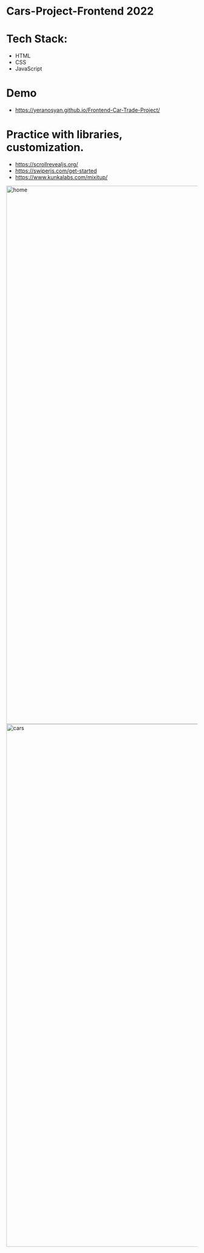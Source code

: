 # Cars-Project-Frontend 2022
# Tech Stack:
- HTML
- CSS
- JavaScript
# Demo
- https://yeranosyan.github.io/Frontend-Car-Trade-Project/
# Practice with libraries, customization.
- https://scrollrevealjs.org/
- https://swiperjs.com/get-started
- https://www.kunkalabs.com/mixitup/
<img width="1418" alt="home" src="https://github.com/Yeranosyan/Cars-Project-Frontend/assets/120154377/7fd464a6-2b3d-49cc-8ed0-eae22fd86c47">
<img width="1377" alt="cars" src="https://github.com/Yeranosyan/Cars-Project-Frontend/assets/120154377/47acaf9b-75e4-465b-bf21-186e70085406">
